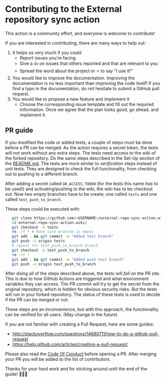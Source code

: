 # Contributing to the External repository sync action
This action is a community effort, and everyone is welcome to contribute!

If you are interested in contributing, there are many ways to help out:
1. It helps us very much if you could
   - Report issues you're facing
   - Give a :+1: on issues that others reported and that are relevant to you
   - Spread the word about the project or :star: to say "I use it!"
2. You would like to improve the documentation. 
Improving the documentation is no less important 
than improving the code itself!
If you find a typo in the documentation, do not hesitate to submit a GitHub pull request.
3. You would like to propose a new feature and implement it
   - Choose the corresponding issue template and fill out the required information. Once we agree that the plan looks good,
   go ahead, and implement it.

## PR guide
If you modified the code or added tests, a couple of
steps must be done before a PR can be merged.
As the action requires a secret token, the tests *will not*
work without any extra steps. The tests need access to
the wiki of the forked repository. Do the
same steps described in the Set-Up section of the 
[README.md](README.md). The tests are more similar to
*verification* steps instead of unit tests.
They are designed to check the full functionality,
from checking out to pushing to a different branch.

After adding a secret called `GH_ACCESS_TOKEN`
(for the tests this name *has* to be used!) and activating/pushing
to the wiki, the wiki has to be checkout out. 
Now two *empty* branches have to be
create; one called `tests` and one called `test_push_to_branch`.

These steps could be executed with:
```bash
   git clone https://github.com/<USERNAME>/external-repo-sync-action.wiki.git
   cd external-repo-sync-action.wiki/
   git checkout -b tests
   rm -rf * # Make sure branche is empty
   git add . && git commit -m "Added test branch"
   git push -u origin tests
   # repeat for test_push_to_branch branch
   git checkout -b test_push_to_branch
   rm -rf *
   git add . && git commit -m "Added push test branch"
   git push -u origin test_push_to_branch
```

After doing all of the steps described above,
the tests will *fail* on the PR site. This is
due to how GitHub Actions are triggered and what
environment variables they can access. The
PR commit will try to get the secret from the
original repository, which is *hidden* for obvious
security risks. *But* the tests will run in
your forked repository. The status of these tests
is used to decide if the PR can be merged or not.

These steps are an inconvenience, but with this
approach, the functionality can be verified for all users.
(May change in the future)

If you are not familiar with creating a Pull Request, here are some guides:
- http://stackoverflow.com/questions/14680711/how-to-do-a-github-pull-request
- https://help.github.com/articles/creating-a-pull-request/

Please also read the [Code Of Conduct](./CODE_OF_CONDUCT.md)
before opening a PR.
After merging your PR you will be added to the list of contributors.

Thanks for your hard work and for sticking around until the end of the guide! :tada::tada::tada: